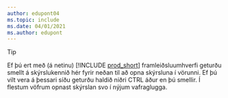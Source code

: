 ```yaml
---
author: edupont04
ms.topic: include
ms.date: 04/01/2021
ms.author: edupont
---
```


> [!TIP]
> Ef þú ert með (á netinu) [!INCLUDE [prod_short](prod_short.md)] framleiðsluumhverfi geturðu smellt á skýrslukennið hér fyrir neðan til að opna skýrsluna í vörunni. Ef þú vilt vera á þessari síðu geturðu haldið niðri CTRL áður en þú smellir. Í flestum vöfrum opnast skýrslan svo í nýjum vafraglugga. 